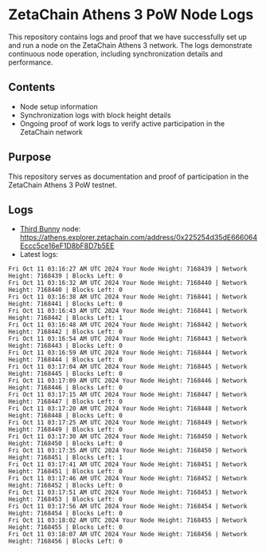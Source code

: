 # ZetaChain Athens 3 PoW Node Logs
This repository contains logs and proof that we have successfully set up and run a node on the ZetaChain Athens 3 network. The logs demonstrate continuous node operation, including synchronization details and performance.

## Contents
- Node setup information
- Synchronization logs with block height details
- Ongoing proof of work logs to verify active participation in the ZetaChain network

## Purpose
This repository serves as documentation and proof of participation in the ZetaChain Athens 3 PoW testnet.

## Logs

- [Third Bunny](https://thirdbunny.xyz/) node: https://athens.explorer.zetachain.com/address/0x225254d35dE666064Eccc5ce16eF1D8bF8D7b5EE
- Latest logs:
```
Fri Oct 11 03:16:27 AM UTC 2024 Your Node Height: 7168439 | Network Height: 7168439 | Blocks Left: 0
Fri Oct 11 03:16:32 AM UTC 2024 Your Node Height: 7168440 | Network Height: 7168440 | Blocks Left: 0
Fri Oct 11 03:16:38 AM UTC 2024 Your Node Height: 7168441 | Network Height: 7168441 | Blocks Left: 0
Fri Oct 11 03:16:43 AM UTC 2024 Your Node Height: 7168441 | Network Height: 7168442 | Blocks Left: 1
Fri Oct 11 03:16:48 AM UTC 2024 Your Node Height: 7168442 | Network Height: 7168442 | Blocks Left: 0
Fri Oct 11 03:16:54 AM UTC 2024 Your Node Height: 7168443 | Network Height: 7168443 | Blocks Left: 0
Fri Oct 11 03:16:59 AM UTC 2024 Your Node Height: 7168444 | Network Height: 7168444 | Blocks Left: 0
Fri Oct 11 03:17:04 AM UTC 2024 Your Node Height: 7168445 | Network Height: 7168445 | Blocks Left: 0
Fri Oct 11 03:17:09 AM UTC 2024 Your Node Height: 7168446 | Network Height: 7168446 | Blocks Left: 0
Fri Oct 11 03:17:15 AM UTC 2024 Your Node Height: 7168447 | Network Height: 7168447 | Blocks Left: 0
Fri Oct 11 03:17:20 AM UTC 2024 Your Node Height: 7168448 | Network Height: 7168448 | Blocks Left: 0
Fri Oct 11 03:17:25 AM UTC 2024 Your Node Height: 7168449 | Network Height: 7168449 | Blocks Left: 0
Fri Oct 11 03:17:30 AM UTC 2024 Your Node Height: 7168450 | Network Height: 7168450 | Blocks Left: 0
Fri Oct 11 03:17:35 AM UTC 2024 Your Node Height: 7168450 | Network Height: 7168451 | Blocks Left: 1
Fri Oct 11 03:17:41 AM UTC 2024 Your Node Height: 7168451 | Network Height: 7168451 | Blocks Left: 0
Fri Oct 11 03:17:46 AM UTC 2024 Your Node Height: 7168452 | Network Height: 7168452 | Blocks Left: 0
Fri Oct 11 03:17:51 AM UTC 2024 Your Node Height: 7168453 | Network Height: 7168453 | Blocks Left: 0
Fri Oct 11 03:17:56 AM UTC 2024 Your Node Height: 7168454 | Network Height: 7168454 | Blocks Left: 0
Fri Oct 11 03:18:02 AM UTC 2024 Your Node Height: 7168455 | Network Height: 7168455 | Blocks Left: 0
Fri Oct 11 03:18:07 AM UTC 2024 Your Node Height: 7168456 | Network Height: 7168456 | Blocks Left: 0
```

